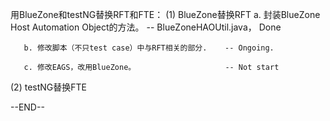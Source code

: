 用BlueZone和testNG替换RFT和FTE：
   (1) BlueZone替换RFT
       a. 封装BlueZone Host Automation Object的方法。 -- BlueZoneHAOUtil.java， Done
       
       b. 修改脚本（不只test case）中与RFT相关的部分.    -- Ongoing.
       
       c. 修改EAGS，改用BlueZone。                    -- Not start
       
   (2) testNG替换FTE

 
--END--
